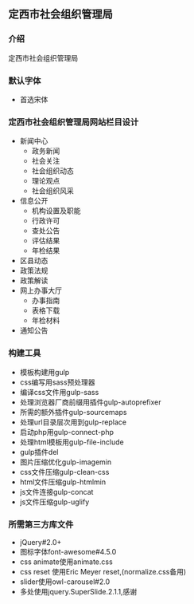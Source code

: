 ## 定西市社会组织管理局

###  介绍
定西市社会组织管理局

###  默认字体
- 首选宋体

### 定西市社会组织管理局网站栏目设计

- 新闻中心
    - 政务新闻
    - 社会关注
    - 社会组织动态
    - 理论观点
    - 社会组织风采
- 信息公开
    - 机构设置及职能
    - 行政许可
    - 查处公告
    - 评估结果
    - 年检结果
- 区县动态
- 政策法规
- 政策解读
- 网上办事大厅
    - 办事指南
    - 表格下载
    - 年检材料
- 通知公告


###  构建工具
- 模板构建用gulp
- css编写用sass预处理器
- 编译css文件用gulp-sass
- 处理浏览器厂商前缀用插件gulp-autoprefixer
- 所需的额外插件gulp-sourcemaps
- 处理url目录层次用到gulp-replace
- 启动php用gulp-connect-php
- 处理html模板用gulp-file-include
- gulp插件del
- 图片压缩优化gulp-imagemin
- css文件压缩gulp-clean-css
- html文件压缩gulp-htmlmin
- js文件连接gulp-concat
- js文件压缩gulp-uglify

###  所需第三方库文件
- jQuery#2.0+
- 图标字体font-awesome#4.5.0
- css animate使用animate.css
- css reset 使用Eric Meyer reset,(normalize.css备用)
- slider使用owl-carousel#2.0
- 多处使用jquery.SuperSlide.2.1.1,感谢


